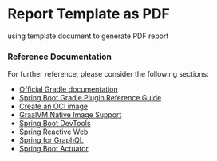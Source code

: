 # Report Template as PDF

using template document to generate PDF report

### Reference Documentation
For further reference, please consider the following sections:

* [Official Gradle documentation](https://docs.gradle.org)
* [Spring Boot Gradle Plugin Reference Guide](https://docs.spring.io/spring-boot/3.3.2/gradle-plugin)
* [Create an OCI image](https://docs.spring.io/spring-boot/3.3.2/gradle-plugin/packaging-oci-image.html)
* [GraalVM Native Image Support](https://docs.spring.io/spring-boot/3.3.2/reference/packaging/native-image/introducing-graalvm-native-images.html)
* [Spring Boot DevTools](https://docs.spring.io/spring-boot/docs/3.3.2/reference/htmlsingle/index.html#using.devtools)
* [Spring Reactive Web](https://docs.spring.io/spring-boot/docs/3.3.2/reference/htmlsingle/index.html#web.reactive)
* [Spring for GraphQL](https://docs.spring.io/spring-boot/docs/3.3.2/reference/htmlsingle/index.html#web.graphql)
* [Spring Boot Actuator](https://docs.spring.io/spring-boot/docs/3.3.2/reference/htmlsingle/index.html#actuator)